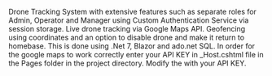 Drone Tracking System with extensive features such as separate roles for Admin, Operator and Manager using Custom Authentication Service via session storage. Live drone tracking via Google Maps API. Geofencing using coordinates and an option to disable drone and make it return to homebase.
This is done using .Net 7, Blazor and ado.net SQL.
In order for the google maps to work correctly enter your API KEY in _Host.cshtml file in the Pages folder in the project directory.
Modify the <script type="text/javascript" src="https://maps.googleapis.com/maps/api/js?key=YOURAPIKEYHERE"></script> with your API KEY.
